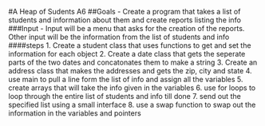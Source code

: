 #A Heap of Sudents A6
##Goals - Create a program that takes a list of students and information about them and create reports listing the info
###Input - Input will be a menu that asks for the creation of the reports. Other input will be the information from the list of students and info
####steps 
    1. Create a student class that uses functions to get and set the information for each object
    2. Create a date class that gets the seperate parts of the two dates and concatonates them to make a string
    3. Create an address class that makes the addresses and gets the zip, city and state
    4. use main to pull a line form the list of info and assign all the variables
    5. create arrays that will take the info given in the variables
    6. use for loops to loop through the entire list of students and info till done
    7. send out the specified list using a small interface
    8. use a swap function to swap out the information in the variables and pointers